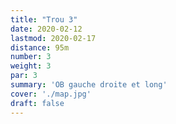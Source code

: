 ```yaml
---
title: "Trou 3"
date: 2020-02-12
lastmod: 2020-02-17
distance: 95m
number: 3
weight: 3
par: 3
summary: 'OB gauche droite et long'
cover: './map.jpg'
draft: false
---
```



